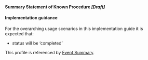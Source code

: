 #### Summary Statement of Known Procedure *[[Draft](http://hl7.org/fhir/stu3/valueset-publication-status.html)]*

#### Implementation guidance

For the overarching usage scenarios in this implementation guide it is expected that:

* status will be ‘completed’

This profile is referenced by [Event Summary](StructureDefinition-composition-es-1.html).
